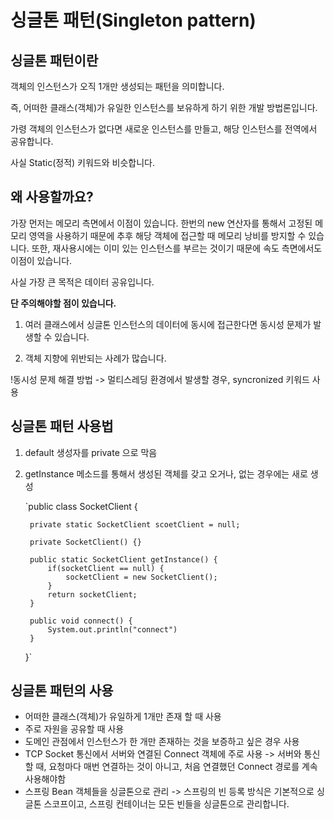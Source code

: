 # 싱글톤 패턴(Singleton pattern)

## 싱글톤 패턴이란

객체의 인스턴스가 오직 1개만 생성되는 패턴을 의미합니다.

즉, 어떠한 클래스(객체)가 유일한 인스턴스를 보유하게 하기 위한 개발 방법론입니다.

가령 객체의 인스턴스가 없다면 새로운 인스턴스를 만들고, 해당 인스턴스를 전역에서 공유합니다.

사실 Static(정적) 키워드와 비슷합니다.

## 왜 사용할까요?
가장 먼저는 메모리 측면에서 이점이 있습니다. 한번의 new 연산자를 통해서 고정된 메모리 영역을 사용하기 때문에 추후 해당 객체에 접근할 때 메모리 낭비를 방지할 수 있습니다.
또한, 재사용시에는 이미 있는 인스턴스를 부르는 것이기 때문에 속도 측면에서도 이점이 있습니다.

사실 가장 큰 목적은 데이터 공유입니다.

__단 주의해야할 점이 있습니다.__

1) 여러 클래스에서 싱글톤 인스턴스의 데이터에 동시에 접근한다면 동시성 문제가 발생할 수 있습니다.

2) 객체 지향에 위반되는 사례가 많습니다.



!동시성 문제 해결 방법 -> 멀티스레딩 환경에서 발생할 경우, syncronized 키워드 사용
## 싱글톤 패턴 사용법
1) default 생성자를 private 으로 막음

2) getInstance 메소드를 통해서 생성된 객체를 갖고 오거나, 없는 경우에는 새로 생성

    `public class SocketClient {

        private static SocketClient scoetClient = null;

        private SocketClient() {}

        public static SocketClient getInstance() {
            if(socketClient == null) {
                socketClient = new SocketClient();
            }
            return socketClient;
        }

        public void connect() {
            System.out.println("connect")
        }
    }`

## 싱글톤 패턴의 사용

* 어떠한 클래스(객체)가 유일하게 1개만 존재 할 때 사용
* 주로 자원을 공유할 때 사용
* 도메인 관점에서 인스턴스가 한 개만 존재하는 것을 보증하고 싶은 경우 사용
* TCP Socket 통신에서 서버와 연결된 Connect 객체에 주로 사용
-> 서버와 통신할 때, 요청마다 매번 연결하는 것이 아니고, 처음 연결했던 Connect 경로를 계속 사용해야함
* 스프링 Bean 객체들을 싱글톤으로 관리
-> 스프링의 빈 등록 방식은 기본적으로 싱글톤 스코프이고, 스프링 컨테이너는 모든 빈들을 싱글톤으로 관리합니다.